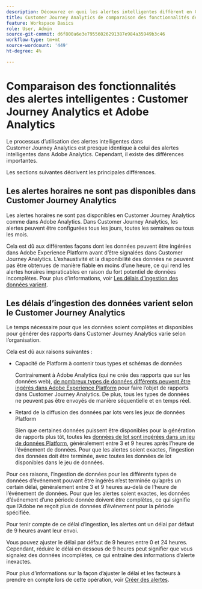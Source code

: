 ```yaml
---
description: Découvrez en quoi les alertes intelligentes diffèrent en Customer Journey Analytics par rapport à Adobe Analytics
title: Customer Journey Analytics de comparaison des fonctionnalités des alertes intelligentes et Adobe Analytics
feature: Workspace Basics
role: User, Admin
source-git-commit: d6f800a6e3e79556026291387e984a35949b3c46
workflow-type: tm+mt
source-wordcount: '449'
ht-degree: 4%

---
```


# Comparaison des fonctionnalités des alertes intelligentes : Customer Journey Analytics et Adobe Analytics

Le processus d’utilisation des alertes intelligentes dans Customer Journey Analytics est presque identique à celui des alertes intelligentes dans Adobe Analytics. Cependant, il existe des différences importantes.

Les sections suivantes décrivent les principales différences.

## Les alertes horaires ne sont pas disponibles dans Customer Journey Analytics

Les alertes horaires ne sont pas disponibles en Customer Journey Analytics comme dans Adobe Analytics. Dans Customer Journey Analytics, les alertes peuvent être configurées tous les jours, toutes les semaines ou tous les mois.

Cela est dû aux différentes façons dont les données peuvent être ingérées dans Adobe Experience Platform avant d’être signalées dans Customer Journey Analytics. L’exhaustivité et la disponibilité des données ne peuvent pas être obtenues de manière fiable en moins d’une heure, ce qui rend les alertes horaires impraticables en raison du fort potentiel de données incomplètes. Pour plus d’informations, voir [Les délais d’ingestion des données varient](#data-ingestion-times-vary-in-customer-journey-analytics).

## Les délais d’ingestion des données varient selon le Customer Journey Analytics

Le temps nécessaire pour que les données soient complètes et disponibles pour générer des rapports dans Customer Journey Analytics varie selon l’organisation.

Cela est dû aux raisons suivantes :

* Capacité de Platform à contenir tous types et schémas de données

  Contrairement à Adobe Analytics (qui ne crée des rapports que sur les données web), [de nombreux types de données différents peuvent être ingérés dans Adobe Experience Platform](/help/data-ingestion/data-ingestion.md) pour faire l’objet de rapports dans Customer Journey Analytics. De plus, tous les types de données ne peuvent pas être envoyés de manière séquentielle et en temps réel.

* Retard de la diffusion des données par lots vers les jeux de données Platform

  Bien que certaines données puissent être disponibles pour la génération de rapports plus tôt, toutes les [données de lot sont ingérées dans un jeu de données Platform](/help/data-ingestion/data-ingestion.md#ingest-and-use-batch-data.), généralement entre 3 et 9 heures après l’heure de l’événement de données. Pour que les alertes soient exactes, l’ingestion des données doit être terminée, avec toutes les données de lot disponibles dans le jeu de données. <!--3 to 9 hours is a sweet spot, what we are suggesting.  -->

Pour ces raisons, l’ingestion de données pour les différents types de données d’événement pouvant être ingérés n’est terminée qu’après un certain délai, généralement entre 3 et 9 heures au-delà de l’heure de l’événement de données. Pour que les alertes soient exactes, les données d’événement d’une période donnée doivent être complètes, ce qui signifie que l’Adobe ne reçoit plus de données d’événement pour la période spécifiée.

Pour tenir compte de ce délai d’ingestion, les alertes ont un délai par défaut de 9 heures avant leur envoi.

Vous pouvez ajuster le délai par défaut de 9 heures entre 0 et 24 heures. Cependant, réduire le délai en dessous de 9 heures peut signifier que vous signalez des données incomplètes, ce qui entraîne des informations d’alerte inexactes.

Pour plus d’informations sur la façon d’ajuster le délai et les facteurs à prendre en compte lors de cette opération, voir [Créer des alertes](/help/analysis-workspace/c-intelligent-alerts/alert-builder.md).

<!-- Starting with "However," the rest of this information should probably go into the actual documentation where we document the option to adjust the delay. -->





